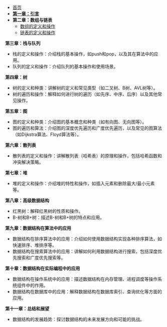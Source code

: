 * [首页](README.md)
* [**第一章：引言**](sections/chapters1/引言.md)
* **第二章：数组与链表**
  - [数组的定义和操作](sections/chapters2/数组.md)
  - [链表的定义和操作](sections/chapters2/链表md)

**第三章：栈与队列**

- 栈的定义和操作：介绍栈的基本操作，如push和pop，以及其在算法中的应用。
- 队列的定义和操作：介绍队列的基本操作和使用场景。

**第四章：树**

- 树的定义和种类：讲解树的定义和常见类型（如二叉树、B树、AVL树等）。
- 树的遍历和操作：解释如何进行树的遍历（如先序、中序、后序）以及其他常见操作。

**第五章：图**

- 图的定义和种类：介绍图的基本概念和种类（如有向图、无向图等）。
- 图的遍历和算法：介绍图的深度优先遍历和广度优先遍历，以及常见的图算法（如Dijkstra算法、Floyd算法等）。

**第六章：散列表**

- 散列表的定义和操作：讲解散列表（哈希表）的原理和操作，包括哈希函数和冲突解决策略。

**第七章：堆**

- 堆的定义和操作：介绍堆的特性和操作，如插入元素和删除最大/最小元素等。

**第八章：高级数据结构**

- 红黑树：解释红黑树的性质和操作。
- B-树和B+树：描述B-树和B+树的特点和应用。

**第九章：数据结构在算法中的应用**

- 数据结构在排序算法中的应用：介绍如何使用数据结构实现各种排序算法，如快速排序、堆排序等。
- 数据结构在搜索算法中的应用：讲解如何利用数据结构进行搜索，包括深度优先搜索和广度优先搜索等。

**第十章：数据结构在实际编程中的应用**

- 数据结构在操作系统中的应用：描述数据结构在内存管理、进程调度等操作系统组件中的作用。
- 数据结构在数据库中的应用：解释数据结构在数据库索引、查询优化等方面的应用。

**第十一章：总结和展望**

- 数据结构的发展趋势：探讨数据结构的未来发展方向和可能的挑战。
